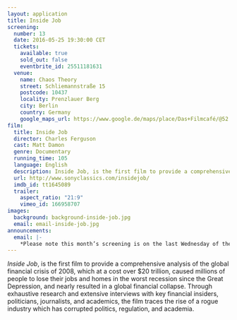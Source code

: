 ```yaml
---
layout: application
title: Inside Job
screening:
  number: 13
  date: 2016-05-25 19:30:00 CET
  tickets:
    available: true
    sold_out: false
    eventbrite_id: 25511181631
  venue:
    name: Chaos Theory
    street: Schliemannstraße 15
    postcode: 10437
    locality: Prenzlauer Berg
    city: Berlin
    country: Germany
    google_maps_url: https://www.google.de/maps/place/Das+Filmcafé/@52.543592,13.41985,17z/data=!4m6!1m3!3m2!1s0x47a84dff985f5863:0x6730066f8aa942d6!2sDas+Filmcafé!3m1!1s0x47a84dff985f5863:0x6730066f8aa942d6
film:
  title: Inside Job
  director: Charles Ferguson
  cast: Matt Damon
  genre: Documentary
  running_time: 105
  language: English
  description: Inside Job, is the first film to provide a comprehensive analysis of the global financial crisis of 2008, which at a cost over $20 trillion, caused millions of people to lose their jobs and homes in the worst recession since the Great Depression, and nearly resulted in a global financial collapse.
  url: http://www.sonyclassics.com/insidejob/
  imdb_id: tt1645089
  trailer:
    aspect_ratio: "21:9"
    vimeo_id: 166958707
images:
  background: background-inside-job.jpg
  email: email-inside-job.jpg
announcements:
  email: |-
    *Please note this month’s screening is on the last Wednesday of the May instead of the usual Thursday.*
---
```

*Inside Job*, is the first film to provide a comprehensive analysis of the global financial crisis of 2008, which at a cost over $20 trillion, caused millions of people to lose their jobs and homes in the worst recession since the Great Depression, and nearly resulted in a global financial collapse.  Through exhaustive research and extensive interviews with key financial insiders, politicians, journalists, and academics, the film traces the rise of a rogue industry which has corrupted politics, regulation, and academia.
